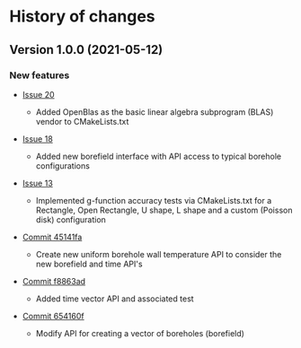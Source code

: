# History of changes 

## Version 1.0.0 (2021-05-12)

### New features

* [Issue 20](https://github.com/j-c-cook/cpgfunction/issues/20) 
  - Added OpenBlas as the basic linear algebra subprogram (BLAS) vendor to CMakeLists.txt

* [Issue 18](https://github.com/j-c-cook/cpgfunction/issues/18)
  - Added new borefield interface with API access to typical borehole configurations

* [Issue 13](https://github.com/j-c-cook/cpgfunction/issues/13)
  - Implemented g-function accuracy tests via CMakeLists.txt for a Rectangle, Open Rectangle, U shape, 
    L shape and a custom (Poisson disk) configuration

* [Commit 45141fa](https://github.com/j-c-cook/cpgfunction/pull/14/commits/45141fa745d92ac8a08eea2a06801d7a01fac367)
  - Create new uniform borehole wall temperature API to consider the new borefield and time API's

* [Commit f8863ad](https://github.com/j-c-cook/cpgfunction/pull/14/commits/f8863ad6879bdcb43d8bbed48ab1be1701eb56f5)
  - Added time vector API and associated test

* [Commit 654160f](https://github.com/j-c-cook/cpgfunction/pull/14/commits/654160f9b508f57b917fc0630437cff726dc8440)
  - Modify API for creating a vector of boreholes (borefield)




